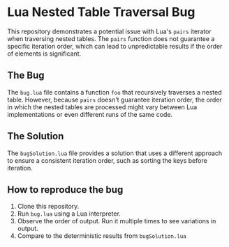 # Lua Nested Table Traversal Bug

This repository demonstrates a potential issue with Lua's `pairs` iterator when traversing nested tables.  The `pairs` function does not guarantee a specific iteration order, which can lead to unpredictable results if the order of elements is significant.

## The Bug

The `bug.lua` file contains a function `foo` that recursively traverses a nested table.  However, because `pairs` doesn't guarantee iteration order, the order in which the nested tables are processed might vary between Lua implementations or even different runs of the same code.

## The Solution

The `bugSolution.lua` file provides a solution that uses a different approach to ensure a consistent iteration order, such as sorting the keys before iteration.

## How to reproduce the bug

1. Clone this repository.
2. Run `bug.lua` using a Lua interpreter.
3. Observe the order of output. Run it multiple times to see variations in output.
4. Compare to the deterministic results from `bugSolution.lua`